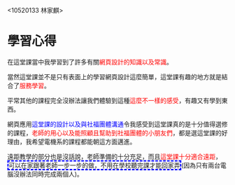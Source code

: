 <10520133 林家麒>
<html lang="en">
 <head>

 <!-- Required meta tags -->
 <meta charset="utf-8">
 <meta name="viewport" content="width=device-width, initial-scale=1, shrink-to-fit=no">
 <!-- Bootstrap CSS -->
 <link rel="stylesheet" href="https://stackpath.bootstrapcdn.com/bootstrap/4.4.1/css/bootstrap.min.css"
integrity="sha384-Vkoo8x4CGsO3+Hhxv8T/Q5PaXtkKtu6ug5TOeNV6gBiFeWPGFN9MuhOf23Q9Ifjh" crossorigin="anonymous">
 <title>10520133 林家麒</title>
 </head>
 <body>
 <h1>學習心得</h1>
 <!-- Optional JavaScript -->
 <!-- jQuery first, then Popper.js, then Bootstrap JS -->
 在這堂課當中我學習到了許多有關<font color="#FF0000">網頁設計的知識以及常識</font>。<p><P>
 當然這堂課並不是只有表面上的學習網頁設計這麼簡單，這堂課有趣的地方就是結合了<font color="#FF0000">服務學習</font>。<p>
 平常其他的課程完全沒辦法讓我們體驗到這種<font color="#FF0000">這麼不一樣的感受</font>，有趣又有學到東西。<P>
 網頁應用<font color="blue">這堂課的設計以及與社福團體溝通</font>令我感受到這堂課真的是十分值得選修的課程，<font color="#FF0000">老師的用心以及能照顧且幫助到社福團體的小朋友們</font>，都是選這堂課的好理由，我希望電機系的課程都能朝這方面邁進。<P>
 遠距教學的部分也是沒話說，老師準備的十分充足，而且<font color="#FF0000">這堂課十分適合遠距</font>，<span style="border:3px blue dashed;">可以在家跟著老師一步一步的做，不用在學校聽完課才能回家弄</span>(因為只有兩台電腦沒辦法同時完成兩個人)。
 
 <script src="https://code.jquery.com/jquery-3.4.1.slim.min.js"

integrity="sha384-J6qa4849blE2+poT4WnyKhv5vZF5SrPo0iEjwBvKU7imGFAV0wwj1yYfoRSJoZ+n" crossorigin="anonymous"></script>
 <script src="https://cdn.jsdelivr.net/npm/popper.js@1.16.0/dist/umd/popper.min.js"
 
integrity="sha384-Q6E9RHvbIyZFJoft+2mJbHaEWldlvI9IOYy5n3zV9zzTtmI3UksdQRVvoxMfooAo" crossorigin="anonymous"></script>
 <script src="https://stackpath.bootstrapcdn.com/bootstrap/4.4.1/js/bootstrap.min.js"
 
integrity="sha384-wfSDF2E50Y2D1uUdj0O3uMBJnjuUD4Ih7YwaYd1iqfktj0Uod8GCExl3Og8ifwB6" crossorigin="anonymous"></script>
<body>
<html>
 

